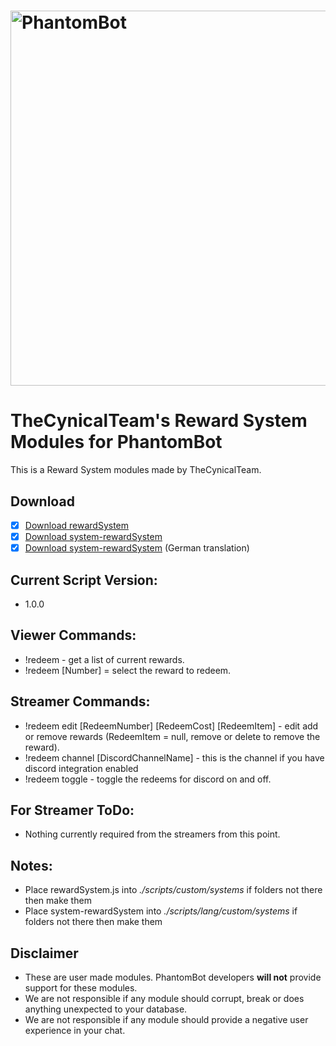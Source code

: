# <img alt="PhantomBot" src="https://phantombot.tv/img/new-logo-dark-v2.png" width="600px"/>

# TheCynicalTeam's Reward System Modules for PhantomBot
This is a Reward System modules made by TheCynicalTeam.

## Download
- [x] [Download rewardSystem](/custom/systems/rewardSystem/rewardSystem.js?raw=true "rewardSystem")
- [x] [Download system-rewardSystem](/lang/english/custom/systems/system-rewardSystem.js?raw=true "system-rewardSystem")
- [x] [Download system-rewardSystem](/lang/german/custom/systems/system-rewardSystem.js?raw=true "system-rewardSystem") (German translation)

## Current Script Version:
- 1.0.0

## Viewer Commands:
- !redeem - get a list of current rewards.
- !redeem [Number] = select the reward to redeem.

## Streamer Commands:
- !redeem edit [RedeemNumber] [RedeemCost] [RedeemItem] - edit add or remove rewards (RedeemItem = null, remove or delete to remove the reward).
- !redeem channel [DiscordChannelName] - this is the channel if you have discord integration enabled
- !redeem toggle - toggle the redeems for discord on and off.

## For Streamer ToDo:
- Nothing currently required from the streamers from this point.

## Notes:
- Place rewardSystem.js into *./scripts/custom/systems* if folders not there then make them
- Place system-rewardSystem into *./scripts/lang/custom/systems* if folders not there then make them

## Disclaimer
- These are user made modules. PhantomBot developers **will not** provide support for these modules.
- We are not responsible if any module should corrupt, break or does anything unexpected to your database.
- We are not responsible if any module should provide a negative user experience in your chat.
